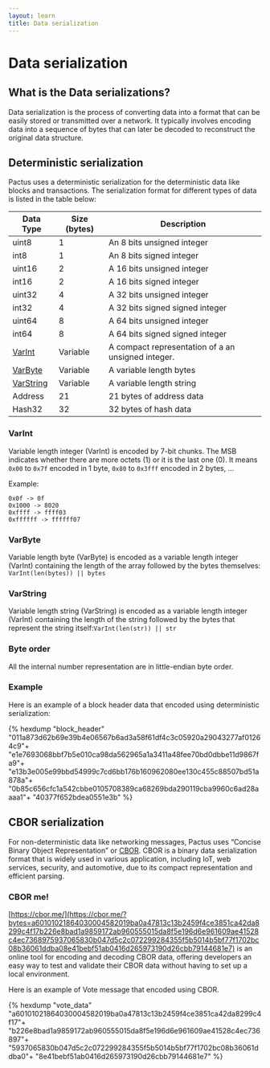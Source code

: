 ```yaml
---
layout: learn
title: Data serialization
---
```


# Data serialization

## What is the Data serializations?

Data serialization is the process of converting data into a format that can be easily stored or transmitted over a network.
It typically involves encoding data into a sequence of bytes that can later be decoded to reconstruct the original data structure.

## Deterministic serialization

Pactus uses a deterministic serialization for the deterministic data like blocks and transactions.
The serialization format for different types of data is listed in the table below:

| **Data Type**           | **Size (bytes)** | **Description**                                    |
| ----------------------- | ---------------- | -------------------------------------------------- |
| uint8                   | 1                | An 8 bits unsigned integer                         |
| int8                    | 1                | An 8 bits signed integer                           |
| uint16                  | 2                | A 16 bits unsigned integer                         |
| int16                   | 2                | A 16 bits signed integer                           |
| uint32                  | 4                | A 32 bits unsigned integer                         |
| int32                   | 4                | A 32 bits signed signed integer                    |
| uint64                  | 8                | A 64 bits unsigned integer                         |
| int64                   | 8                | A 64 bits signed signed integer                    |
| [VarInt](#varint)       | Variable         | A compact representation of a an unsigned integer. |
| [VarByte](#varbyte)     | Variable         | A variable length bytes                            |
| [VarString](#varstring) | Variable         | A variable length string                           |
| Address                 | 21               | 21 bytes of address data                           |
| Hash32                  | 32               | 32 bytes of hash data                              |

### VarInt

Variable length integer (VarInt) is encoded by 7-bit chunks. The MSB indicates whether there are
more octets (1) or it is the last one (0). It means `0x00` to `0x7f` encoded in 1 byte, `0x80` to
`0x3fff` encoded in 2 bytes, ...

Example:

```text
0x0f -> 0f
0x1000 -> 8020
0xffff -> ffff03
0xffffff -> ffffff07
```

### VarByte

Variable length byte (VarByte) is encoded as a variable length integer (VarInt) containing the
length of the array followed by the bytes themselves: `VarInt(len(bytes)) || bytes`

### VarString

Variable length string (VarString) is encoded as a variable length integer (VarInt) containing the
length of the string followed by the bytes that represent the string
itself:`VarInt(len(str)) || str`

### Byte order

All the internal number representation are in little-endian byte order.

### Example

Here is an example of a block header data that encoded using deterministic serialization:

{% hexdump "block_header"
"011a873d62b69e39b4e06567b6ad3a58f61df4c3c05920a29043277af01264c9"+
"e1e7693068bbf7b5e010ca98da562965a1a3411a48fee70bd0dbbe11d9867fa9"+
"e13b3e005e99bbd54999c7cd6bb176b160962080ee130c455c88507bd51a878a"+
"0b85c656cfc1a542cbbe0105708389ca68269bda290119cba9960c6ad28aaaa1"+
"40377f652bdea0551e3b" %}

## CBOR serialization

For non-deterministic data like networking messages, Pactus uses “Concise Binary Object
Representation” or [CBOR](https://tools.ietf.org/html/rfc7049).
CBOR is a binary data serialization format that is widely used in various application,
including IoT, web services, security, and automotive, due to its compact representation and efficient parsing.

### CBOR me!

[https://cbor.me/](https://cbor.me/?bytes=a60101021864030004582019ba0a47813c13b2459f4ce3851ca42da8299c4f17b226e8bad1a9859172ab960555015da8f5e196d6e961609ae41528c4ec7368975937065830b047d5c2c072299284355f5b5014b5bf77f1702bc08b36061ddba08e41bebf51ab0416d265973190d26cbb79144681e7)
is an online tool for encoding and decoding CBOR data, offering developers an easy way to test and
validate their CBOR data without having to set up a local environment.

Here is an example of Vote message that encoded using CBOR.

{% hexdump "vote_data"
"a60101021864030004582019ba0a47813c13b2459f4ce3851ca42da8299c4f17"+
"b226e8bad1a9859172ab960555015da8f5e196d6e961609ae41528c4ec736897"+
"5937065830b047d5c2c072299284355f5b5014b5bf77f1702bc08b36061ddba0"+
"8e41bebf51ab0416d265973190d26cbb79144681e7" %}
